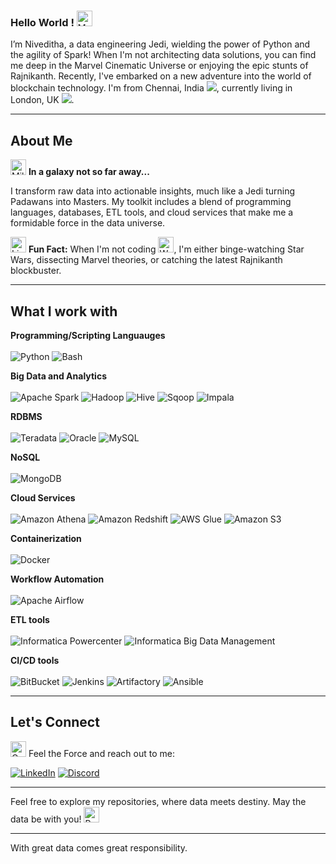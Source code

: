 ### Hello World ! <img src="https://raw.githubusercontent.com/Tarikul-Islam-Anik/Animated-Fluent-Emojis/master/Emojis/Hand%20gestures/Vulcan%20Salute.png" alt="Vulcan Salute" width="25" height="25" />

I’m Niveditha, a data engineering Jedi, wielding the power of Python and the agility of Spark! When I'm not architecting data solutions, you can find me deep in the Marvel Cinematic Universe or enjoying the epic stunts of Rajnikanth. Recently, I've embarked on a new adventure into the world of blockchain technology. I'm from Chennai, India <img src="https://raw.githubusercontent.com/stevenrskelton/flag-icon/master/png/16/country-4x3/in.png">, currently living in London, UK <img src="https://raw.githubusercontent.com/stevenrskelton/flag-icon/master/png/16/country-4x3/gb.png">.

---

## About Me

<img src="https://raw.githubusercontent.com/Tarikul-Islam-Anik/Animated-Fluent-Emojis/master/Emojis/Travel%20and%20places/Milky%20Way.png" alt="Milky Way" width="25" height="25" /> **In a galaxy not so far away...**

I transform raw data into actionable insights, much like a Jedi turning Padawans into Masters. My toolkit includes a blend of programming languages, databases, ETL tools, and cloud services that make me a formidable force in the data universe.

<img src="https://raw.githubusercontent.com/Tarikul-Islam-Anik/Animated-Fluent-Emojis/master/Emojis/Objects/Light%20Bulb.png" alt="Light Bulb" width="25" height="25" /> **Fun Fact:** When I'm not coding <img src="https://raw.githubusercontent.com/Tarikul-Islam-Anik/Animated-Fluent-Emojis/master/Emojis/People%20with%20professions/Woman%20Technologist%20Medium-Light%20Skin%20Tone.png" alt="Woman Technologist Medium-Light Skin Tone" width="25" height="25" />, I'm either binge-watching Star Wars, dissecting Marvel theories, or catching the latest Rajnikanth blockbuster.

---

## What I work with

<p>
<strong>Programming/Scripting Languauges</strong><br/><br/>
<img alt="Python" src="https://img.shields.io/badge/-Python-3978ab?logo=python&logoColor=white" />
<img alt="Bash" src="https://img.shields.io/badge/-Bash-%232e373c?logo=gnubash&logoColor=white" />

<strong>Big Data and Analytics</strong><br/><br/>
<img alt="Apache Spark" src="https://img.shields.io/badge/-Apache%20Spark-d8591d?logo=apachespark&logoColor=white" />
<img alt="Hadoop" src="https://img.shields.io/badge/-Hadoop-57cee6?logo=apachehadoop&logoColor=white" />
<img alt="Hive" src="https://img.shields.io/badge/-Hive-ff7a00?logo=apachehive&logoColor=white" />
<img alt="Sqoop" src="https://img.shields.io/badge/-Sqoop-48bc58?logo=apache&logoColor=white" />
<img alt="Impala" src="https://img.shields.io/badge/-Impala-336c94?logo=apache&logoColor=white" />

<strong>RDBMS</strong><br/><br/>
<img alt="Teradata" src="https://img.shields.io/badge/-Teradata-ff6105?logo=teradata&logoColor=white" />
<img alt="Oracle" src="https://img.shields.io/badge/-Oracle-ff0000?logo=oracle&logoColor=white" />
<img alt="MySQL" src="https://img.shields.io/badge/-MySQL-08668e?logo=mysql&logoColor=white" />

<strong>NoSQL</strong><br/><br/>
<img alt="MongoDB" src="https://img.shields.io/badge/-MongoDB-13aa52?logo=mongodb&logoColor=white" />

<strong>Cloud Services</strong><br/><br/>
<img alt="Amazon Athena" src="https://img.shields.io/badge/-Amazon%20Athena-ed8132?logo=amazonwebservices&logoColor=white" />
<img alt="Amazon Redshift" src="https://img.shields.io/badge/-Amazon%20Redshift-8C4fff?logo=amazonredshift&logoColor=white" />
<img alt="AWS Glue" src="https://img.shields.io/badge/-AWS%20Glue-984d24?logo=amazonwebservices&logoColor=white" />
<img alt="Amazon S3" src="https://img.shields.io/badge/-Amazon%20S3-569a31?logo=amazons3&logoColor=white" />

<strong>Containerization</strong><br/><br/>
<img alt="Docker" src="https://img.shields.io/badge/-Docker-46a2f1?logo=docker&logoColor=white" />

<strong>Workflow Automation</strong><br/><br/>
<img alt="Apache Airflow" src="https://img.shields.io/badge/-Apache%20Airflow-017cee?logo=apacheairflow&logoColor=white" />

<strong>ETL tools</strong><br/><br/>
<img alt="Informatica Powercenter" src="https://img.shields.io/badge/-Informatica%20Powercenter-ff4d00?logo=informatica&logoColor=white" />
<img alt="Informatica Big Data Management" src="https://img.shields.io/badge/-Informatica%20Big%20Data%20Management-ff4d00?logo=informatica&logoColor=white" />

<strong>CI/CD tools</strong><br/><br/>
<img alt="BitBucket" src="https://img.shields.io/badge/-BitBucket-2e87fe?logo=bitbucket&logoColor=white" />
<img alt="Jenkins" src="https://img.shields.io/badge/-Jenkins-d23d38?logo=jenkins&logoColor=white" />
<img alt="Artifactory" src="https://img.shields.io/badge/-Artifactory-66a940?logo=jfrog&logoColor=white" />
<img alt="Ansible" src="https://img.shields.io/badge/-Ansible-black?logo=ansible&logoColor=white" />

</p>

---

## Let's Connect

<img src="https://raw.githubusercontent.com/Tarikul-Islam-Anik/Animated-Fluent-Emojis/master/Emojis/Objects/Open%20Mailbox%20with%20Lowered%20Flag.png" alt="Open Mailbox with Lowered Flag" width="25" height="25" /> Feel the Force and reach out to me:<br/>
<p><a href="https://www.linkedin.com/in/nivesayee" target="_blank"><img alt="LinkedIn" src="https://img.shields.io/badge/-linkedin-blue?style=for-the-badge&logo=linkedin" /></a>
<a href="https://discord.com/users/nivesayee/" target="_blank"><img alt="Discord" src="https://img.shields.io/badge/-discord-d4d4d4?style=for-the-badge&logo=discord" /></a></p>

---

Feel free to explore my repositories, where data meets destiny. May the data be with you! <img src="https://raw.githubusercontent.com/Tarikul-Islam-Anik/Animated-Fluent-Emojis/master/Emojis/Travel%20and%20places/Rocket.png" alt="Rocket" width="25" height="25" />

---

With great data comes great responsibility.

